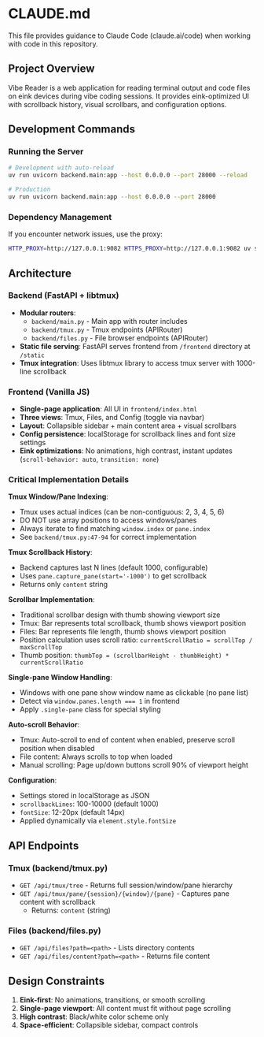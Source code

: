 # CLAUDE.md

This file provides guidance to Claude Code (claude.ai/code) when working with code in this repository.

## Project Overview

Vibe Reader is a web application for reading terminal output and code files on eink devices during vibe coding sessions. It provides eink-optimized UI with scrollback history, visual scrollbars, and configuration options.

## Development Commands

### Running the Server

```bash
# Development with auto-reload
uv run uvicorn backend.main:app --host 0.0.0.0 --port 28000 --reload

# Production
uv run uvicorn backend.main:app --host 0.0.0.0 --port 28000
```

### Dependency Management

If you encounter network issues, use the proxy:
```bash
HTTP_PROXY=http://127.0.0.1:9082 HTTPS_PROXY=http://127.0.0.1:9082 uv sync
```

## Architecture

### Backend (FastAPI + libtmux)

- **Modular routers**:
  - `backend/main.py` - Main app with router includes
  - `backend/tmux.py` - Tmux endpoints (APIRouter)
  - `backend/files.py` - File browser endpoints (APIRouter)
- **Static file serving**: FastAPI serves frontend from `/frontend` directory at `/static`
- **Tmux integration**: Uses libtmux library to access tmux server with 1000-line scrollback

### Frontend (Vanilla JS)

- **Single-page application**: All UI in `frontend/index.html`
- **Three views**: Tmux, Files, and Config (toggle via navbar)
- **Layout**: Collapsible sidebar + main content area + visual scrollbars
- **Config persistence**: localStorage for scrollback lines and font size settings
- **Eink optimizations**: No animations, high contrast, instant updates (`scroll-behavior: auto`, `transition: none`)

### Critical Implementation Details

**Tmux Window/Pane Indexing**:
- Tmux uses actual indices (can be non-contiguous: 2, 3, 4, 5, 6)
- DO NOT use array positions to access windows/panes
- Always iterate to find matching `window.index` or `pane.index`
- See `backend/tmux.py:47-94` for correct implementation

**Tmux Scrollback History**:
- Backend captures last N lines (default 1000, configurable)
- Uses `pane.capture_pane(start='-1000')` to get scrollback
- Returns only `content` string

**Scrollbar Implementation**:
- Traditional scrollbar design with thumb showing viewport size
- Tmux: Bar represents total scrollback, thumb shows viewport position
- Files: Bar represents file length, thumb shows viewport position
- Position calculation uses scroll ratio: `currentScrollRatio = scrollTop / maxScrollTop`
- Thumb position: `thumbTop = (scrollbarHeight - thumbHeight) * currentScrollRatio`

**Single-pane Window Handling**:
- Windows with one pane show window name as clickable (no pane list)
- Detect via `window.panes.length === 1` in frontend
- Apply `.single-pane` class for special styling

**Auto-scroll Behavior**:
- Tmux: Auto-scroll to end of content when enabled, preserve scroll position when disabled
- File content: Always scrolls to top when loaded
- Manual scrolling: Page up/down buttons scroll 90% of viewport height

**Configuration**:
- Settings stored in localStorage as JSON
- `scrollbackLines`: 100-10000 (default 1000)
- `fontSize`: 12-20px (default 14px)
- Applied dynamically via `element.style.fontSize`

## API Endpoints

### Tmux (backend/tmux.py)
- `GET /api/tmux/tree` - Returns full session/window/pane hierarchy
- `GET /api/tmux/pane/{session}/{window}/{pane}` - Captures pane content with scrollback
  - Returns: `content` (string)

### Files (backend/files.py)
- `GET /api/files?path=<path>` - Lists directory contents
- `GET /api/files/content?path=<path>` - Returns file content

## Design Constraints

1. **Eink-first**: No animations, transitions, or smooth scrolling
2. **Single-page viewport**: All content must fit without page scrolling
3. **High contrast**: Black/white color scheme only
4. **Space-efficient**: Collapsible sidebar, compact controls
